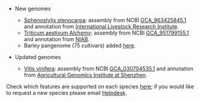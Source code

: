 - New genomes
  -  [Sphenostylis stenocarpa](/Sphenostylis_stenocarpa): assembly from NCBI [GCA_963425845.1](http://www.ebi.ac.uk/ena/data/view/GCA_963425845.1) and annotation from [International Livestock Research Institute](https://www.ilri.org/).
    - [Triticum aestivum Alchemy](/Triticum_aestivum_Alchemy): assembly from NCBI [GCA_951799155.1](http://www.ebi.ac.uk/ena/data/view/GCA_951799155.1) and annotation from [NIAB](https://www.niab.com/).
    - Barley pangenome (75 cultivars) added [here](https://plants.ensembl.org/Hordeum_vulgare/Info/Cultivars?db=core).
    
- Updated genomes
    - [Vitis vinifera](/Vitis_vinifera): assembly from NCBI [GCA_030704535.1](http://www.ebi.ac.uk/ena/data/view/GCA_030704535.1) and annotation from [Agricultural Genomics Institute at Shenzhen](https://agis.caas.cn/en/).

Check which features are supported on each species [here](https://plants.ensembl.org/species.html); if you would like to request a new species please email [Helpdesk](http://plants.ensembl.org/Help/Contact).
